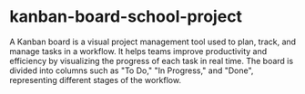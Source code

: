 # kanban-board-school-project
A Kanban board is a visual project management tool used to plan, track, and manage tasks in a workflow. It helps teams improve productivity and efficiency by visualizing the progress of each task in real time. The board is divided into columns such as "To Do," "In Progress," and "Done", representing different stages of the workflow.
